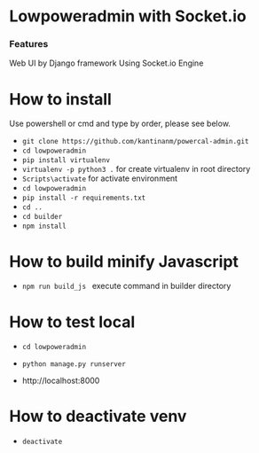 # Lowpoweradmin with Socket.io

### Features

Web UI by Django framework Using Socket.io Engine

# How to install

Use powershell or cmd and type by order, please see below.

- `git clone https://github.com/kantinanm/powercal-admin.git`
- `cd lowpoweradmin`
- `pip install virtualenv`
- `virtualenv -p python3 .` for create virtualenv in root directory
- `Scripts\activate` for activate environment
- `cd lowpoweradmin`
- `pip install -r requirements.txt`
- `cd ..`
- `cd builder`
- `npm install `

# How to build minify Javascript

- `npm run build_js ` execute command in builder directory

# How to test local

- `cd lowpoweradmin`
- `python manage.py runserver`

- http://localhost:8000

# How to deactivate venv

- `deactivate`
